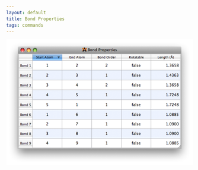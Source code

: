 ```yaml
---
layout: default
title: Bond Properties
tags: commands
---
```




![](BondProp.png "BondProp.png")



